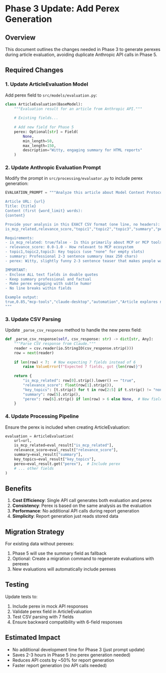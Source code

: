 # Phase 3 Update: Add Perex Generation

## Overview
This document outlines the changes needed in Phase 3 to generate perexes during article evaluation, avoiding duplicate Anthropic API calls in Phase 5.

## Required Changes

### 1. Update ArticleEvaluation Model

Add perex field to `src/models/evaluation.py`:

```python
class ArticleEvaluation(BaseModel):
    """Evaluation result for an article from Anthropic API."""
    
    # Existing fields...
    
    # Add new field for Phase 5
    perex: Optional[str] = Field(
        None, 
        min_length=50, 
        max_length=150,
        description="Witty, engaging summary for HTML reports"
    )
```

### 2. Update Anthropic Evaluation Prompt

Modify the prompt in `src/processing/evaluator.py` to include perex generation:

```python
EVALUATION_PROMPT = """Analyze this article about Model Context Protocol (MCP).

Article URL: {url}
Title: {title}
Content (first {word_limit} words):
{content}

Provide your analysis in this EXACT CSV format (one line, no headers):
is_mcp_related,relevance_score,"topic1","topic2","topic3","summary","perex"

Requirements:
- is_mcp_related: true/false - Is this primarily about MCP or MCP tools?
- relevance_score: 0.0-1.0 - How relevant to MCP ecosystem
- topic1,topic2,topic3: Key topics (use "none" for empty slots)
- summary: Professional 2-3 sentence summary (max 250 chars)
- perex: Witty, slightly funny 2-3 sentence teaser that makes people want to click (50-100 words). Be engaging but informative, focusing on what's novel or interesting.

IMPORTANT: 
- Enclose ALL text fields in double quotes
- Keep summary professional and factual
- Make perex engaging with subtle humor
- No line breaks within fields

Example output:
true,0.85,"mcp-tools","claude-desktop","automation","Article explores new MCP tools for Claude Desktop enabling automated workflows.","Turns out Claude Desktop can now talk to your other apps through MCP, like a digital diplomat negotiating peace between your scattered productivity tools. The latest tools let you automate workflows that previously required more copy-paste than a kindergarten art project."
"""
```

### 3. Update CSV Parsing

Update `_parse_csv_response` method to handle the new perex field:

```python
def _parse_csv_response(self, csv_response: str) -> dict[str, Any]:
    """Parse CSV response from Claude."""
    reader = csv.reader(io.StringIO(csv_response.strip()))
    row = next(reader)
    
    if len(row) < 7:  # Now expecting 7 fields instead of 6
        raise ValueError(f"Expected 7 fields, got {len(row)}")
    
    return {
        "is_mcp_related": row[0].strip().lower() == "true",
        "relevance_score": float(row[1].strip()),
        "key_topics": [t.strip() for t in row[2:5] if t.strip() != "none"],
        "summary": row[5].strip(),
        "perex": row[6].strip() if len(row) > 6 else None,  # New field
    }
```

### 4. Update Processing Pipeline

Ensure the perex is included when creating ArticleEvaluation:

```python
evaluation = ArticleEvaluation(
    url=url,
    is_mcp_related=eval_result["is_mcp_related"],
    relevance_score=eval_result["relevance_score"],
    summary=eval_result["summary"],
    key_topics=eval_result["key_topics"],
    perex=eval_result.get("perex"),  # Include perex
    # ... other fields
)
```

## Benefits

1. **Cost Efficiency**: Single API call generates both evaluation and perex
2. **Consistency**: Perex is based on the same analysis as the evaluation
3. **Performance**: No additional API calls during report generation
4. **Simplicity**: Report generation just reads stored data

## Migration Strategy

For existing data without perexes:
1. Phase 5 will use the summary field as fallback
2. Optional: Create a migration command to regenerate evaluations with perexes
3. New evaluations will automatically include perexes

## Testing

Update tests to:
1. Include perex in mock API responses
2. Validate perex field in ArticleEvaluation
3. Test CSV parsing with 7 fields
4. Ensure backward compatibility with 6-field responses

## Estimated Impact

- No additional development time for Phase 3 (just prompt update)
- Saves 2-3 hours in Phase 5 (no perex generation needed)
- Reduces API costs by ~50% for report generation
- Faster report generation (no API calls needed)